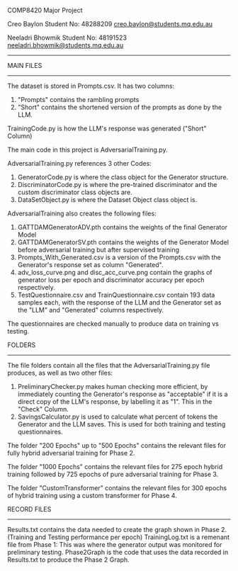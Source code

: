 COMP8420 Major Project

Creo Baylon
Student No: 48288209
creo.baylon@students.mq.edu.au

Neeladri Bhowmik
Student No: 48191523
neeladri.bhowmik@students.mq.edu.au

_______________________________________________________________________________________________________________

MAIN FILES
_______________________________________________________________________________________________________________

The dataset is stored in Prompts.csv. It has two columns:
1) "Prompts" contains the rambling prompts
2) "Short" contains the shortened version of the prompts as done by the LLM.

TrainingCode.py is how the LLM's response was generated ("Short" Column)
 
The main code in this project is AdversarialTraining.py.

AdversarialTraining.py references 3 other Codes:

1) GeneratorCode.py is where the class object for the Generator structure.
2) DiscriminatorCode.py is where the pre-trained discriminator and the custom discriminator class objects are.
3) DataSetObject.py is where the Dataset Object class object is.

AdversarialTraining also creates the following files:

1) GATTDAMGeneratorADV.pth contains the weights of the final Generator Model
2) GATTDAMGeneratorSV.pth contains the weights of the Generator Model before adversarial training but after supervised training
3) Prompts_With_Generated.csv is a version of the Prompts.csv with the Generator's response set as column "Generated". 
4) adv_loss_curve.png and disc_acc_curve.png contain the graphs of generator loss per epoch and discriminator accuracy per epoch respectively. 
5) TestQuestionnaire.csv and TrainQuestionnaire.csv contain 193 data samples each, with the response of the LLM and the Generator set as the "LLM" and "Generated" columns respectively.

The questionnaires are checked manually to produce data on training vs testing.


FOLDERS
_______________________________________________________________________________________________________________

The file folders contain all the files that the AdversarialTraining.py file produces, as well as two other files:

1) PreliminaryChecker.py makes human checking more efficient, by immediately counting the Generator's response as "acceptable" if it is a direct copy of the LLM's response, by labelling it as "1". This in the "Check" Column.
2) SavingsCalculator.py is used to calculate what percent of tokens the Generator and the LLM saves. This is used for both training and testing questionnaires.

The folder "200 Epochs" up to "500 Epochs" contains the relevant files for fully hybrid adversarial training for Phase 2.

The folder "1000 Epochs" contains the relevant files for 275 epoch hybrid training followed by 725 epochs of pure adversarial training for Phase 3.

The folder "CustomTransformer" contains the relevant files for 300 epochs of hybrid training using a custom transformer for Phase 4.


RECORD FILES
______________________________________________________________________________________________________________

Results.txt contains the data needed to create the graph shown in Phase 2. (Training and Testing performance per epoch)
TrainingLog.txt is a remenant file from Phase 1: This was where the generator output was monitored for preliminary testing.
Phase2Graph is the code that uses the data recorded in Results.txt to produce the Phase 2 Graph.
